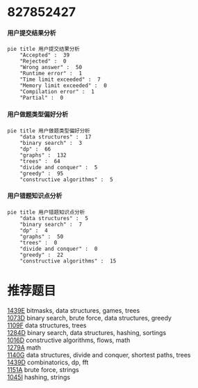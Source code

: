 # 827852427

<!-- tabs:start -->



#### **用户提交结果分析**

```mermaid
pie title 用户提交结果分析
    "Accepted" :  39
    "Rejected" :  0
    "Wrong answer" :  50
    "Runtime error" :  1
    "Time limit exceeded" :  7
    "Memory limit exceeded" :  0
    "Compilation error" :  1
    "Partial" :  0
```

#### **用户做题类型偏好分析**

```mermaid
pie title 用户做题类型偏好分析
    "data structures" :  17
    "binary search" :  3
    "dp" :  66
    "graphs" :  132
    "trees" :  64
    "divide and conquer" :  5
    "greedy" :  95
    "constructive algorithms" :  5
```
#### **用户错题知识点分析**

```mermaid
pie title 用户错题知识点分析
    "data structures" :  5
    "binary search" :  7
    "dp" :  4
    "graphs" :  50
    "trees" :  0
    "divide and conquer" :  0
    "greedy" :  22
    "constructive algorithms" :  15
```



<!-- tabs:end -->
# 推荐题目
[1439E](https://codeforces.com/contest/1439/problem/E)		bitmasks,
                        data structures,
                        games,
                        trees		  
[1073D](https://codeforces.com/contest/1073/problem/D)		binary search,
                        brute force,
                        data structures,
                        greedy		  
[1109F](https://codeforces.com/contest/1109/problem/F)		data structures,
                        trees		  
[1284D](https://codeforces.com/contest/1284/problem/D)		binary search,
                        data structures,
                        hashing,
                        sortings		  
[1016D](https://codeforces.com/contest/1016/problem/D)		constructive algorithms,
                        flows,
                        math		  
[1279A](https://codeforces.com/contest/1279/problem/A)		math		  
[1140G](https://codeforces.com/contest/1140/problem/G)		data structures,
                        divide and conquer,
                        shortest paths,
                        trees		  
[1439D](https://codeforces.com/contest/1439/problem/D)		combinatorics,
                        dp,
                        fft		  
[1151A](https://codeforces.com/contest/1151/problem/A)		brute force,
                        strings		  
[1045I](https://codeforces.com/contest/1045/problem/I)		hashing,
                        strings		  
